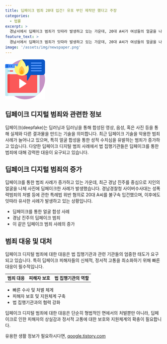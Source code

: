```yaml
---
title: 딥페이크 범죄 20대 입건! 유포 부인 제작만 했다고 주장
categories:
  - 법률
excerpt: >
  경남서에서 딥페이크 범죄가 잇따라 발생하고 있는 가운데, 20대 A씨가 여성들의 얼굴을 나체 사진에 합성해 수십 장의 딥페이크 사진을 제작한 혐의로 경찰에 입건됐다. 또한 고등학생 B군과 중학생 C군도 각각 딥페이크 관련 범죄로 조사를 받고 있다. 이와 관련해 방송통신심의위원회에 따르면 딥페이크 피해 관련 시정 요구 건수는 작년에 비해 대폭 증가한 것으로 나타났다. 경남경찰청은 이 같은 범죄에 엄정히 대응할 계획이라고 밝혔다.
feature_text: >
  경남서에서 딥페이크 범죄가 잇따라 발생하고 있는 가운데, 20대 A씨가 여성들의 얼굴을 나체 사진에 합성해 수십 장의 딥페이크 사진을 제작한 혐의로 경찰에 입건됐다. 또한 고등학생 B군과 중학생 C군도 각각 딥페이크 관련 범죄로 조사를 받고 있다. 이와 관련해 방송통신심의위원회에 따르면 딥페이크 피해 관련 시정 요구 건수는 작년에 비해 대폭 증가한 것으로 나타났다. 경남경찰청은 이 같은 범죄에 엄정히 대응할 계획이라고 밝혔다.
image: '/assets/img/newspaper.png'
---
```


<p><img src="/assets/img/news.png" alt="rentncar 속보" /></p>

<h2>딥페이크 디지털 범죄와 관련한 정보</h2>

<p data-ke-size="size16">딥페이크(deepfake)는 딥러닝과 딥러닝을 통해 합성된 영상, 음성, 혹은 사진 등을 통해 실제와 다른 결과물을 만드는 기술을 의미합니다. 최근 딥페이크 기술을 악용한 범죄 사례가 늘어나고 있으며, 특히 얼굴 합성을 통한 성적 수치심을 유발하는 범죄가 증가하고 있습니다. 다양한 딥페이크 디지털 범죄 사례에서 법 집행기관들은 딥페이크를 통한 범죄에 대해 강력한 대응이 요구되고 있습니다.</p>

<h2>딥페이크 디지털 범죄의 증가</h2>

<p>딥페이크를 통한 범죄 사례가 증가하고 있는 가운데, 최근 경남 진주를 중심으로 지인의 얼굴을 나체 사진에 딥페이크한 사례가 발생했습니다. 경남경찰청 사이버수사대는 성폭력범죄의 처벌 등에 관한 특례법 위반 혐의로 20대 A씨를 불구속 입건했으며, 이후에도 잇따라 유사한 사례가 발생하고 있는 상황입니다.</p>

<ul>
  <li>딥페이크를 통한 얼굴 합성 사례</li>
  <li>경남 진주의 딥페이크 범죄</li>
  <li>이 같은 딥페이크 범죄 사례의 증가</li>
</ul>

<h2>범죄 대응 및 대처</h2>

<p>딥페이크 디지털 범죄에 대한 대응은 법 집행기관과 관련 기관들의 엄중한 태도가 요구되고 있습니다. 특히 딥페이크 피해자들의 신체적, 정서적 고통을 최소화하기 위해 빠른 대응이 필수적입니다.</p>

<table>
  <tr>
    <td style="text-align: center; height: 17px;"><b>범죄 대응</b></td>
    <td style="text-align: center; height: 17px;"><b>피해자 보호</b></td>
    <td style="text-align: center; height: 17px;"><b>법 집행기관의 역할</b></td>
  </tr>
</table>

<ul>
  <li>빠른 수사 및 처벌 체계</li>
  <li>피해자 보호 및 지원체계 구축</li>
  <li>법 집행기관과의 협력 강화</li>
</ul>

<p data-ke-size="size16">딥페이크 디지털 범죄에 대한 대응은 단순히 형법적인 면에서의 처벌뿐만 아니라, 딥페이크로 인한 피해자의 상실감과 정서적 고통에 대한 보호와 지원체계의 확충이 필요합니다.</p>
유용한 생활 정보가 필요하시다면, <a href="https://qoogle.tistory.com" rel="dofollow">qoogle.tistory.com</a>


